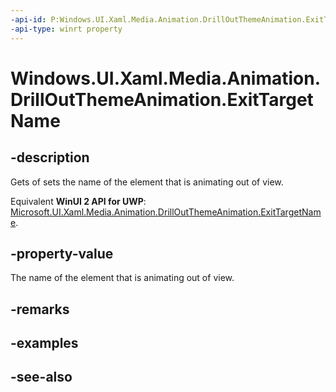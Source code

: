 ```yaml
---
-api-id: P:Windows.UI.Xaml.Media.Animation.DrillOutThemeAnimation.ExitTargetName
-api-type: winrt property
---
```


<!-- Property syntax
public string ExitTargetName { get;  set; }
-->

# Windows.UI.Xaml.Media.Animation.DrillOutThemeAnimation.ExitTargetName

## -description
Gets of sets the name of the element that is animating out of view.

Equivalent **WinUI 2 API for UWP**: [Microsoft.UI.Xaml.Media.Animation.DrillOutThemeAnimation.ExitTargetName](/windows/winui/api/microsoft.ui.xaml.media.animation.drilloutthemeanimation.exittargetname).

## -property-value
The name of the element that is animating out of view.

## -remarks

## -examples

## -see-also
